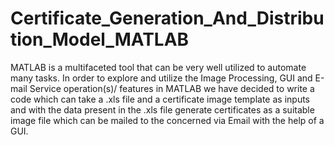 # Certificate_Generation_And_Distribution_Model_MATLAB
MATLAB is a multifaceted tool that can be very well utilized to automate many tasks. In order to explore and utilize the Image Processing, GUI and E-mail Service operation(s)/ features in MATLAB we have decided to write a code which can take a .xls file and a certificate image template as inputs and with the data present in the .xls file generate certificates as a suitable image file which can be mailed to the concerned via Email with the help of a GUI.
